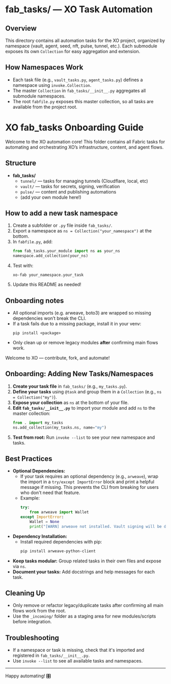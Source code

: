 # fab_tasks/ — XO Task Automation

## Overview

This directory contains all automation tasks for the XO project, organized by namespace (vault, agent, seed, nft, pulse, tunnel, etc.). Each submodule exposes its own `Collection` for easy aggregation and extension.

## How Namespaces Work

- Each task file (e.g., `vault_tasks.py`, `agent_tasks.py`) defines a namespace using `invoke.Collection`.
- The master `Collection` in `fab_tasks/__init__.py` aggregates all submodule namespaces.
- The root `fabfile.py` exposes this master collection, so all tasks are available from the project root.

# XO fab_tasks Onboarding Guide

Welcome to the XO automation core!
This folder contains all Fabric tasks for automating and orchestrating XO’s infrastructure, content, and agent flows.

## Structure

- **fab_tasks/**
  - `tunnel/` — tasks for managing tunnels (Cloudflare, local, etc)
  - `vault/` — tasks for secrets, signing, verification
  - `pulse/` — content and publishing automations
  - (add your own module here!)

## How to add a new task namespace

1. Create a subfolder or `.py` file inside `fab_tasks/`.
2. Export a namespace as `ns = Collection("your_namespace")` at the bottom.
3. In `fabfile.py`, add:
   ```python
   from fab_tasks.your_module import ns as your_ns
   namespace.add_collection(your_ns)
   ```
4. Test with:
   ```
   xo-fab your_namespace.your_task
   ```
5. Update this README as needed!

## Onboarding notes

- All optional imports (e.g. arweave, boto3) are wrapped so missing dependencies won’t break the CLI.
- If a task fails due to a missing package, install it in your venv:
  ```
  pip install <package>
  ```
- Only clean up or remove legacy modules **after** confirming main flows work.

Welcome to XO — contribute, fork, and automate!

## Onboarding: Adding New Tasks/Namespaces

1. **Create your task file** in `fab_tasks/` (e.g., `my_tasks.py`).
2. **Define your tasks** using `@task` and group them in a `Collection` (e.g., `ns = Collection("my")`).
3. **Expose your collection** as `ns` at the bottom of your file.
4. **Edit `fab_tasks/__init__.py`** to import your module and add `ns` to the master collection:
   ```python
   from . import my_tasks
   ns.add_collection(my_tasks.ns, name="my")
   ```
5. **Test from root:** Run `invoke --list` to see your new namespace and tasks.

## Best Practices

- **Optional Dependencies:**
  - If your task requires an optional dependency (e.g., `arweave`), wrap the import in a `try/except ImportError` block and print a helpful message if missing. This prevents the CLI from breaking for users who don't need that feature.
  - Example:
    ```python
    try:
        from arweave import Wallet
    except ImportError:
        Wallet = None
        print("[WARN] arweave not installed. Vault signing will be disabled.")
    ```
- **Dependency Installation:**
  - Install required dependencies with pip:
    ```sh
    pip install arweave-python-client
    ```
- **Keep tasks modular:** Group related tasks in their own files and expose via `ns`.
- **Document your tasks:** Add docstrings and help messages for each task.

## Cleaning Up

- Only remove or refactor legacy/duplicate tasks after confirming all main flows work from the root.
- Use the `_incoming/` folder as a staging area for new modules/scripts before integration.

## Troubleshooting

- If a namespace or task is missing, check that it's imported and registered in `fab_tasks/__init__.py`.
- Use `invoke --list` to see all available tasks and namespaces.

---

Happy automating! 🎛️
